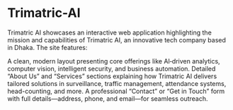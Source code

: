 # Trimatric-AI
Trimatric AI showcases an interactive web application highlighting the mission and capabilities of Trimatric AI, an innovative tech company based in Dhaka. The site features:

A clean, modern layout presenting core offerings like AI‑driven analytics, computer vision, intelligent security, and business automation. 
Detailed “About Us” and “Services” sections explaining how Trimatric AI delivers tailored solutions in surveillance, traffic management, attendance systems, head-counting, and more. 
A professional “Contact” or “Get in Touch” form with full details—address, phone, and email—for seamless outreach.
